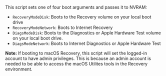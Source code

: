 This script sets one of four boot arguments and passes it to NVRAM:

* `RecoveryModeDisk`: Boots to the Recovery volume on your local boot drive
* `RecoveryModeNetwork`: Boots to Internet Recovery
* `DiagsModeDisk`: Boots to the Diagnostics or Apple Hardware Test volume on your local boot drive.
* `DiagsModeNetwork`: Boots to Internet Diagnostics or Apple Hardware Test

**Note:** If booting to macOS Recovery, this script will set the logged-in account to have admin privileges. This is because an admin account is needed to be able to access the macOS Utilites tools in the Recovery environment.	